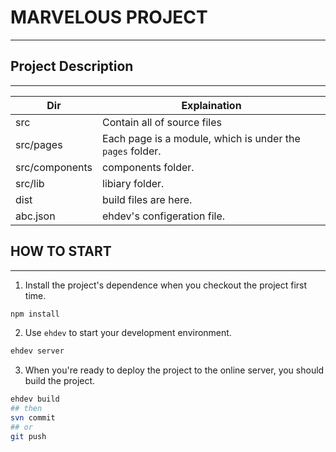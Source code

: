 # MARVELOUS PROJECT
---

## Project Description
---

| Dir | Explaination |
| --- | --- |
| src | Contain all of source files |
| src/pages | Each page is a module, which is under the `pages` folder.  |
| src/components | components folder. |
| src/lib | libiary folder. |
| dist | build files are here. |
| abc.json | ehdev's configeration file. |


## HOW TO START
---

1. Install the project's dependence when you checkout the project first time.

```sh
npm install
```

2. Use `ehdev` to start your development environment.

```sh
ehdev server
```

3. When you're ready to deploy the project to the online server, you should build the project.

```sh
ehdev build
## then
svn commit
## or 
git push
```